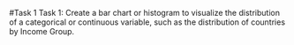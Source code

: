#Task 1
Task 1: Create a bar chart or histogram to visualize the distribution of a categorical or continuous variable, such as the distribution of countries by Income Group.